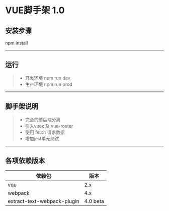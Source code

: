 # VUE脚手架 1.0


## 安装步骤

npm install

------
## 运行


> * 开发环境 npm run dev
> * 生产环境 npm run prod

------
## 脚手架说明
> * 完全的前后端分离
> * 引入vuex 及 vue-router
> * 使用 fetch 请求数据
> * 增加jest单元测试
------
## 各项依赖版本

|依赖包|版本|
|-----|----|
|vue|2.x|
|webpack|4.x|
|extract-text-webpack-plugin|4.0 beta|
